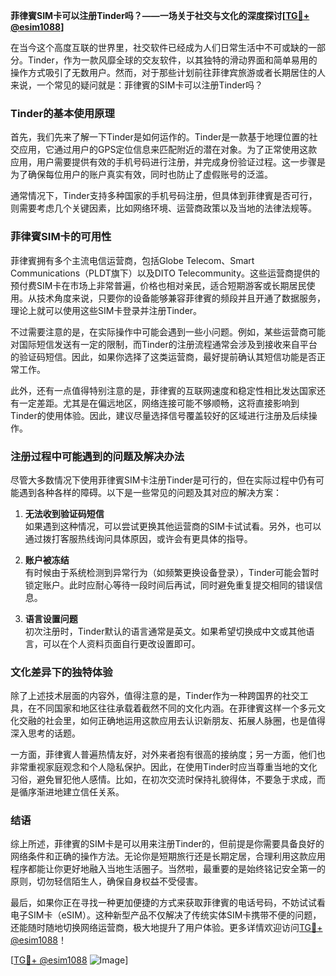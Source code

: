 **菲律賓SIM卡可以注册Tinder吗？——一场关于社交与文化的深度探讨[[TG💪+ @esim1088](https://t.me/s/esim1088)]**

在当今这个高度互联的世界里，社交软件已经成为人们日常生活中不可或缺的一部分。Tinder，作为一款风靡全球的交友软件，以其独特的滑动界面和简单易用的操作方式吸引了无数用户。然而，对于那些计划前往菲律宾旅游或者长期居住的人来说，一个常见的疑问就是：菲律賓的SIM卡可以注册Tinder吗？

### Tinder的基本使用原理

首先，我们先来了解一下Tinder是如何运作的。Tinder是一款基于地理位置的社交应用，它通过用户的GPS定位信息来匹配附近的潜在对象。为了正常使用这款应用，用户需要提供有效的手机号码进行注册，并完成身份验证过程。这一步骤是为了确保每位用户的账户真实有效，同时也防止了虚假账号的泛滥。

通常情况下，Tinder支持多种国家的手机号码注册，但具体到菲律賓是否可行，则需要考虑几个关键因素，比如网络环境、运营商政策以及当地的法律法规等。

### 菲律賓SIM卡的可用性

菲律賓拥有多个主流电信运营商，包括Globe Telecom、Smart Communications（PLDT旗下）以及DITO Telecommunity。这些运营商提供的预付费SIM卡在市场上非常普遍，价格也相对亲民，适合短期游客或长期居民使用。从技术角度来说，只要你的设备能够兼容菲律賓的频段并且开通了数据服务，理论上就可以使用这些SIM卡登录并注册Tinder。

不过需要注意的是，在实际操作中可能会遇到一些小问题。例如，某些运营商可能对国际短信发送有一定的限制，而Tinder的注册流程通常会涉及到接收来自平台的验证码短信。因此，如果你选择了这类运营商，最好提前确认其短信功能是否正常工作。

此外，还有一点值得特别注意的是，菲律賓的互联网速度和稳定性相比发达国家还有一定差距。尤其是在偏远地区，网络连接可能不够顺畅，这将直接影响到Tinder的使用体验。因此，建议尽量选择信号覆盖较好的区域进行注册及后续操作。

### 注册过程中可能遇到的问题及解决办法

尽管大多数情况下使用菲律賓SIM卡注册Tinder是可行的，但在实际过程中仍有可能遇到各种各样的障碍。以下是一些常见的问题及其对应的解决方案：

1. **无法收到验证码短信**  
   如果遇到这种情况，可以尝试更换其他运营商的SIM卡试试看。另外，也可以通过拨打客服热线询问具体原因，或许会有更具体的指导。

2. **账户被冻结**  
   有时候由于系统检测到异常行为（如频繁更换设备登录），Tinder可能会暂时锁定账户。此时应耐心等待一段时间后再试，同时避免重复提交相同的错误信息。

3. **语言设置问题**  
   初次注册时，Tinder默认的语言通常是英文。如果希望切换成中文或其他语言，可以在个人资料页面自行更改设置即可。

### 文化差异下的独特体验

除了上述技术层面的内容外，值得注意的是，Tinder作为一种跨国界的社交工具，在不同国家和地区往往承载着截然不同的文化内涵。在菲律賓这样一个多元文化交融的社会里，如何正确地运用这款应用去认识新朋友、拓展人脉圈，也是值得深入思考的话题。

一方面，菲律賓人普遍热情友好，对外来者抱有很高的接纳度；另一方面，他们也非常重视家庭观念和个人隐私保护。因此，在使用Tinder时应当尊重当地的文化习俗，避免冒犯他人感情。比如，在初次交流时保持礼貌得体，不要急于求成，而是循序渐进地建立信任关系。

### 结语

综上所述，菲律賓的SIM卡是可以用来注册Tinder的，但前提是你需要具备良好的网络条件和正确的操作方法。无论你是短期旅行还是长期定居，合理利用这款应用程序都能让你更好地融入当地生活圈子。当然啦，最重要的是始终铭记安全第一的原则，切勿轻信陌生人，确保自身权益不受侵害。

最后，如果你正在寻找一种更加便捷的方式来获取菲律賓的电话号码，不妨试试看电子SIM卡（eSIM）。这种新型产品不仅解决了传统实体SIM卡携带不便的问题，还能随时随地切换网络运营商，极大地提升了用户体验。更多详情欢迎访问[TG💪+ @esim1088](https://t.me/s/esim1088)！

[[TG💪+ @esim1088](https://t.me/s/esim1088) ![Image](https://i.postimg.cc/4NQfJmqS/Snipaste-2025-05-13-00-14-12.png)]
